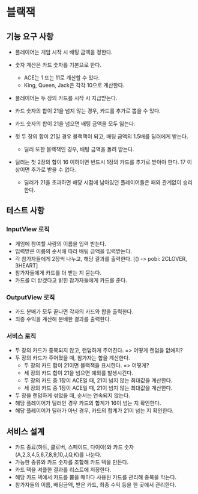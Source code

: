 # 블랙잭
## 기능 요구 사항
- 플레이어는 게임 시작 시 배팅 금액을 정한다.
- 숫자 계산은 카드 숫자를 기본으로 한다.
  - ACE는 1 또는 11로 계산할 수 있다.
  - King, Queen, Jack은 각각 10으로 계산한다.
    
- 플레이어는 두 장의 카드를 시작 시 지급받는다.
- 카드 숫자의 합이 21을 넘지 않는 경우, 카드를 추가로 뽑을 수 있다.
- 카드 숫자의 합이 21을 넘으면 배팅 금액을 모두 잃는다.
- 첫 두 장의 합이 21일 경우 블랙잭이 되고, 배팅 금액의 1.5배를 딜러에게 받는다.
  - 딜러 또한 블랙잭인 경우, 배팅 금액을 돌려 받는다.
- 딜러는 첫 2장의 합이 16 이하이면 반드시 1장의 카드를 추가로 받아야 한다. 17 이상이면 추가로 받을 수 없다.
  - 딜러가 21을 초과하면 해당 시점에 남아있던 플레이어들은 패와 관계없이 승리한다.
    
## 테스트 사항
### InputView 로직
- 게임에 참여할 사람의 이름을 입력 받는다.
- 입력받은 이름의 순서에 따라 배팅 금액을 입력받는다.
- 각 참가자들에게 2장씩 나누고, 해당 결과를 출력한다. [() -> pobi: 2CLOVER, 3HEART]
- 참가자들에게 카드를 더 받는 지 묻는다.
- 카드를 더 받겠다고 밝힌 참가자들에게 카드를 준다.
  
### OutputView 로직
- 카드 분배가 모두 끝나면 각자의 카드와 합을 출력한다.
- 최종 수익을 계산해 분배한 결과를 출력한다.

### 서비스 로직
- 두 장의 카드가 중복되지 않고, 랜덤하게 주어진다. => 어떻게 랜덤을 없애지?
- 두 장의 카드가 주어졌을 때, 참가자는 합을 계산한다.
  - 두 장의 카드 합이 21이면 블랙잭을 표시한다. => 어떻게?
  - 세 장의 카드 합이 21을 넘으면 예외를 발생시킨다.
  - 두 장의 카드 중 1장이 ACE일 때, 21이 넘지 않는 최대값을 계산한다.
  - 세 장의 카드 중 1장이 ACE일 때, 21이 넘지 않는 최대값을 계산한다.
- 두 장을 랜덤하게 섞었을 때, 순서는 연속되지 않는다.
- 해당 플레이어가 딜러인 경우 카드의 합계가 16이 넘는 지 확인한다.
- 해당 플레이어가 딜러가 아닌 경우, 카드의 합계가 21이 넘는 지 확인한다.

## 서비스 설계
- 카드 종료(하트, 클로버, 스페이드, 다이아)와 카드 숫자(A,2,3,4,5,6,7,8,9,10,J,Q,K)를 나눈다.
- 가능한 종류와 카드 숫자를 조합해 카드 덱을 만든다.
- 카드 덱을 셔플한 결과를 리스트에 저장한다.
- 해당 카드 덱에서 카드를 뽑을 때마다 사용된 카드를 관리해 중복을 막는다.
- 참가자들의 이름, 배팅금액, 받은 카드, 최종 수익 등을 한 곳에서 관리한다.